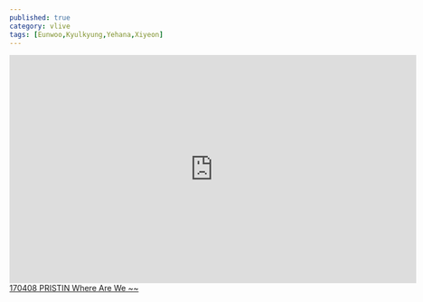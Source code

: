 ```yaml
---
published: true
category: vlive
tags: [Eunwoo,Kyulkyung,Yehana,Xiyeon]
---
```

<iframe src="http://www.vlive.tv/embed/16891" frameborder="no" scrolling="no" marginwidth="0" marginheight="0" WIDTH="720" HEIGHT="405" allowfullscreen></iframe><br /><a href="" target="_blank">170408 PRISTIN Where Are We ~~</a>